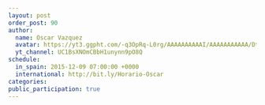```yaml
---
layout: post
order_post: 90
author:
  name: Oscar Vazquez
  avatar: https://yt3.ggpht.com/-q3OpRq-L0rg/AAAAAAAAAAI/AAAAAAAAAAA/Dt1eFhDTDQc/s88-c-k-no/photo.jpg
  yt_channel: UC1BsXNOmCBbH1unynn9pO8Q
schedule:
  in_spain: 2015-12-09 07:00:00 +0000
  international: http://bit.ly/Horario-Oscar
categories:
public_participation: true
---
```

